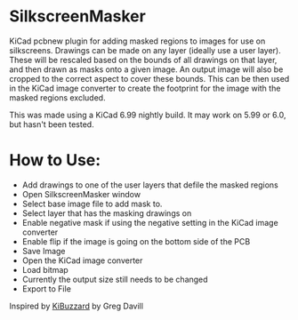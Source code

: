 # SilkscreenMasker
KiCad pcbnew plugin for adding masked regions to images for use on silkscreens. Drawings can be made on any layer (ideally use a user layer). These will be rescaled based on the bounds of all drawings on that layer, and then drawn as masks onto a given image. An output image will also be cropped to the correct aspect to cover these bounds. This can be then used in the KiCad image converter to create the footprint for the image with the masked regions excluded.

This was made using a KiCad 6.99 nightly build. It may work on 5.99 or 6.0, but hasn't been tested.

# How to Use:
- Add drawings to one of the user layers that defile the masked regions
- Open SilkscreenMasker window
- Select base image file to add mask to.
- Select layer that has the masking drawings on
- Enable negative mask if using the negative setting in the KiCad image converter
- Enable flip if the image is going on the bottom side of the PCB
- Save Image
- Open the KiCad image converter
- Load bitmap 
- Currently the output size still needs to be changed
- Export to File

Inspired by [KiBuzzard](https://github.com/gregdavill/KiBuzzard) by Greg Davill

